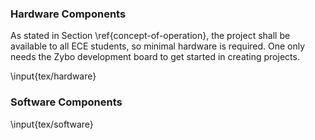 ### Hardware Components

As stated in Section \ref{concept-of-operation}, the project shall be available
to all ECE students, so minimal hardware is required. One only needs the Zybo
development board to get started in creating projects.

\input{tex/hardware}

### Software Components

<!-- Describe the main SW components in each deployment note; refer to
appropriate figure. May combine with firmware depending on project. 1 page max -->

\input{tex/software}
